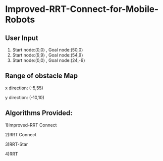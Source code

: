 # Improved-RRT-Connect-for-Mobile-Robots

## User Input
  1) Start node:(0,0) , Goal node:(50,0)
  2) Start node:(9,9) , Goal node:(54,9)
  3) Start node:(0,0) , Goal node:(24,-9)

## Range of obstacle Map
  x direction: (-5,55)

  y direction: (-10,10)

## Algorithms Provided:
1)Improved-RRT Connect

2)RRT Connect

3)RRT-Star

4)RRT


